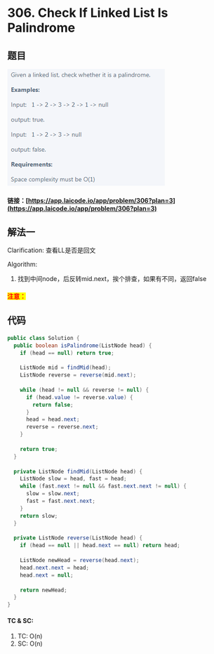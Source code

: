 # 306. Check If Linked List Is Palindrome

## 题目

![](<../../.gitbook/assets/image (38).png>)

#### 链接：[https://app.laicode.io/app/problem/306?plan=3](https://app.laicode.io/app/problem/306?plan=3)

## 解法一

Clarification: 查看LL是否是回文

Algorithm:&#x20;

1. 找到中间node，后反转mid.next，挨个排查，如果有不同，返回false

#### <mark style="color:red;">注意：</mark>

## 代码

```java
public class Solution {
  public boolean isPalindrome(ListNode head) {
    if (head == null) return true;

    ListNode mid = findMid(head);
    ListNode reverse = reverse(mid.next);

    while (head != null && reverse != null) {
      if (head.value != reverse.value) {
        return false;
      }
      head = head.next;
      reverse = reverse.next;
    }

    return true;
  }

  private ListNode findMid(ListNode head) {
    ListNode slow = head, fast = head;
    while (fast.next != null && fast.next.next != null) {
      slow = slow.next;
      fast = fast.next.next;
    }
    return slow;
  }

  private ListNode reverse(ListNode head) {
    if (head == null || head.next == null) return head;

    ListNode newHead = reverse(head.next);
    head.next.next = head;
    head.next = null;

    return newHead;
  }
}
```

#### TC & SC:&#x20;

1. TC: O(n)
2. SC: O(n)
